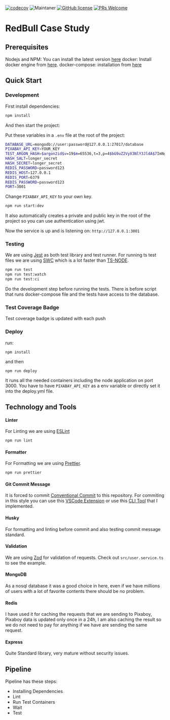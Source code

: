 [![codecov](https://codecov.io/gh/pshaddel/redbull/graph/badge.svg?token=NDKG441UN0)](https://codecov.io/gh/pshaddel/redbull)
![Maintaner](https://img.shields.io/badge/maintainer-Poorshad-blue)
[![GitHub license](https://img.shields.io/badge/license-MIT-blue.svg)](https://github.com/pshaddel/redbull/blob/master/LICENSE)
[![PRs Welcome](https://img.shields.io/badge/PRs-welcome-orange.svg)](https://github.com/pshaddel/redbull/compare)

# RedBull Case Study

## Prerequisites
Nodejs and NPM: You can install the latest version [here](https://nodejs.org/en/download)
docker: Install docker engine from [here](https://docs.docker.com/get-docker/).
docker-compose: installation from [here](https://docs.docker.com/compose/install/)

## Quick Start

### Development
First install dependencies:
```bash
npm install
```
And then start the project:

Put these variables in a `.env` file at the root of the project:
```bash
DATABASE_URL=mongodb://user:password@127.0.0.1:27017/database
PIXABAY_API_KEY=YOUR_KEY
TEST_ARGON_HASH=$argon2id$v=19$m=65536,t=3,p=4$bG9uZ2VyX3NlY3JldA$7ImNgJ6BLAKruqwzKN5lYX0hb4+aXW7NN9LSSAQ98ko
HASH_SALT=longer_secret
HASH_SECRET=longer_secret
REDIS_PASSWORD=password123
REDIS_HOST=127.0.0.1
REDIS_PORT=6379
REDIS_PASSWORD=password123
PORT=3001
```
Change `PIXABAY_API_KEY` to your own key.
```bash
npm run start:dev
```

It also automatically creates a private and public key in the root of the project so you can use authentication using jwt.

Now the service is up and is listening on: `http://127.0.0.1:3001`

### Testing

We are using [Jest](https://jestjs.io/) as both test library and test runner. For running ts test files we are using [SWC](https://swc.rs/docs/usage/jest) which is a lot faster than [TS-NODE](https://github.com/TypeStrong/ts-node).
```bash
npm run test
npm run test:watch
npm run test:ci
```
Do the development step before running the tests. There is before script that runs docker-compose file and the tests have access to the database.

### Test Coverage Badge
Test coverage badge is updated with each push

### Deploy
run:
```
npm install
```
and then
```
npm run deploy
```
It runs all the needed containers including the node application on port 3000. 
You have to have `PIXABAY_API_KEY` as a env variable or directly set it into the deploy.yml file.
## Technology and Tools
#### Linter
For Linting we are using [ESLint](https://eslint.org/)
```bash
npm run lint
```
#### Formatter
For Formatting we are using [Prettier](https://prettier.io/).
```bash
npm run prettier
```
#### Git Commit Message
It is forced to commit [Conventional Commit](https://www.conventionalcommits.org/en/v1.0.0/) to this repository. For commiting in this style you can use this [VSCode Extension](https://marketplace.visualstudio.com/items?itemName=vivaxy.vscode-conventional-commits) or use this [CLI Tool](https://github.com/pshaddel/homebrew-conventionalcommit) that I implemented.
#### Husky
For formatting and linting before commit and also testing commit message standard.
#### Validation
We are using [Zod](https://zod.dev/) for validation of requests. Check out `src/user.service.ts` to see the example.
#### MongoDB
As a nosql database it was a good choice in here, even if we have millions of users with a lot of favorite contents there should be no problem.
#### Redis
I have used it for caching the requests that we are sending to Pixaboy, Pixaboy data is updated only once in a 24h, I am also caching the result so we do not need to pay for anything if we have are sending the same request.
#### Express
Quite Standard library, very mature without security issues.


## Pipeline

Pipeline has these steps:

- Installing Dependencies
- Lint
- Run Test Containers
- Wait
- Test
